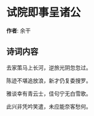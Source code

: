 # 试院即事呈诸公

**作者**: 余干

## 诗词内容

去家策马上长河，逆旅光阴忽忽过。

陈迹不堪追放浪，新才仍复委搜罗。

雅谈幸有青云士，佳句宁无白雪歌。

此兴非凭吟笑遣，未应能奈客愁何。

